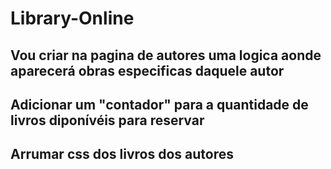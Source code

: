 # Library-Online


## Vou criar na pagina de autores uma logica aonde aparecerá obras especificas daquele autor

## Adicionar um "contador" para a quantidade de livros diponívéis para reservar

## Arrumar css dos livros dos autores